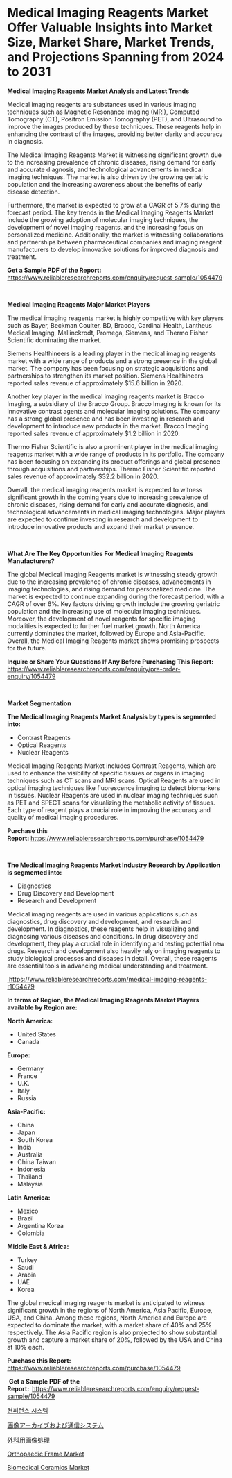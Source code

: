 <p><h1>Medical Imaging Reagents Market Offer Valuable Insights into Market Size, Market Share, Market Trends, and Projections Spanning from 2024 to 2031</h1></p><p><strong>Medical Imaging Reagents Market Analysis and Latest Trends</strong></p>
<p><p>Medical imaging reagents are substances used in various imaging techniques such as Magnetic Resonance Imaging (MRI), Computed Tomography (CT), Positron Emission Tomography (PET), and Ultrasound to improve the images produced by these techniques. These reagents help in enhancing the contrast of the images, providing better clarity and accuracy in diagnosis.</p><p>The Medical Imaging Reagents Market is witnessing significant growth due to the increasing prevalence of chronic diseases, rising demand for early and accurate diagnosis, and technological advancements in medical imaging techniques. The market is also driven by the growing geriatric population and the increasing awareness about the benefits of early disease detection.</p><p>Furthermore, the market is expected to grow at a CAGR of 5.7% during the forecast period. The key trends in the Medical Imaging Reagents Market include the growing adoption of molecular imaging techniques, the development of novel imaging reagents, and the increasing focus on personalized medicine. Additionally, the market is witnessing collaborations and partnerships between pharmaceutical companies and imaging reagent manufacturers to develop innovative solutions for improved diagnosis and treatment.</p></p>
<p><strong>Get a Sample PDF of the Report:&nbsp;</strong> <a href="https://www.reliableresearchreports.com/enquiry/request-sample/1054479">https://www.reliableresearchreports.com/enquiry/request-sample/1054479</a></p>
<p>&nbsp;</p>
<p><strong>Medical Imaging Reagents Major Market Players</strong></p>
<p><p>The medical imaging reagents market is highly competitive with key players such as Bayer, Beckman Coulter, BD, Bracco, Cardinal Health, Lantheus Medical Imaging, Mallinckrodt, Promega, Siemens, and Thermo Fisher Scientific dominating the market.</p><p>Siemens Healthineers is a leading player in the medical imaging reagents market with a wide range of products and a strong presence in the global market. The company has been focusing on strategic acquisitions and partnerships to strengthen its market position. Siemens Healthineers reported sales revenue of approximately $15.6 billion in 2020.</p><p>Another key player in the medical imaging reagents market is Bracco Imaging, a subsidiary of the Bracco Group. Bracco Imaging is known for its innovative contrast agents and molecular imaging solutions. The company has a strong global presence and has been investing in research and development to introduce new products in the market. Bracco Imaging reported sales revenue of approximately $1.2 billion in 2020.</p><p>Thermo Fisher Scientific is also a prominent player in the medical imaging reagents market with a wide range of products in its portfolio. The company has been focusing on expanding its product offerings and global presence through acquisitions and partnerships. Thermo Fisher Scientific reported sales revenue of approximately $32.2 billion in 2020.</p><p>Overall, the medical imaging reagents market is expected to witness significant growth in the coming years due to increasing prevalence of chronic diseases, rising demand for early and accurate diagnosis, and technological advancements in medical imaging technologies. Major players are expected to continue investing in research and development to introduce innovative products and expand their market presence.</p></p>
<p>&nbsp;</p>
<p><strong>What Are The Key Opportunities For Medical Imaging Reagents Manufacturers?</strong></p>
<p><p>The global Medical Imaging Reagents market is witnessing steady growth due to the increasing prevalence of chronic diseases, advancements in imaging technologies, and rising demand for personalized medicine. The market is expected to continue expanding during the forecast period, with a CAGR of over 6%. Key factors driving growth include the growing geriatric population and the increasing use of molecular imaging techniques. Moreover, the development of novel reagents for specific imaging modalities is expected to further fuel market growth. North America currently dominates the market, followed by Europe and Asia-Pacific. Overall, the Medical Imaging Reagents market shows promising prospects for the future.</p></p>
<p><strong>Inquire or Share Your Questions If Any Before Purchasing This Report:</strong> <a href="https://www.reliableresearchreports.com/enquiry/pre-order-enquiry/1054479">https://www.reliableresearchreports.com/enquiry/pre-order-enquiry/1054479</a></p>
<p>&nbsp;</p>
<p><strong>Market Segmentation</strong></p>
<p><strong>The Medical Imaging Reagents Market Analysis by types is segmented into:</strong></p>
<p><ul><li>Contrast Reagents</li><li>Optical Reagents</li><li>Nuclear Reagents</li></ul></p>
<p><p>Medical Imaging Reagents Market includes Contrast Reagents, which are used to enhance the visibility of specific tissues or organs in imaging techniques such as CT scans and MRI scans. Optical Reagents are used in optical imaging techniques like fluorescence imaging to detect biomarkers in tissues. Nuclear Reagents are used in nuclear imaging techniques such as PET and SPECT scans for visualizing the metabolic activity of tissues. Each type of reagent plays a crucial role in improving the accuracy and quality of medical imaging procedures.</p></p>
<p><strong>Purchase this Report:&nbsp;</strong><a href="https://www.reliableresearchreports.com/purchase/1054479">https://www.reliableresearchreports.com/purchase/1054479</a></p>
<p>&nbsp;</p>
<p><strong>The Medical Imaging Reagents Market Industry Research by Application is segmented into:</strong></p>
<p><ul><li>Diagnostics</li><li>Drug Discovery and Development</li><li>Research and Development</li></ul></p>
<p><p>Medical imaging reagents are used in various applications such as diagnostics, drug discovery and development, and research and development. In diagnostics, these reagents help in visualizing and diagnosing various diseases and conditions. In drug discovery and development, they play a crucial role in identifying and testing potential new drugs. Research and development also heavily rely on imaging reagents to study biological processes and diseases in detail. Overall, these reagents are essential tools in advancing medical understanding and treatment.</p></p>
<p><a href="https://www.reliableresearchreports.com/medical-imaging-reagents-r1054479">&nbsp;https://www.reliableresearchreports.com/medical-imaging-reagents-r1054479</a></p>
<p><strong>In terms of Region, the Medical Imaging Reagents Market Players available by Region are:</strong></p>
<p>
    <p> <strong> North America: </strong>
        <ul>
            <li>United States</li>
            <li>Canada</li>
        </ul>
        </p> 
    <p> <strong> Europe: </strong>
        <ul>
            <li>Germany</li>
            <li>France</li>
            <li>U.K.</li>
            <li>Italy</li>
            <li>Russia</li>
        </ul>
        </p> 
    <p> <strong> Asia-Pacific: </strong>
        <ul>
            <li>China</li>
            <li>Japan</li>
            <li>South Korea</li>
            <li>India</li>
            <li>Australia</li>
            <li>China Taiwan</li>
            <li>Indonesia</li>
            <li>Thailand</li>
            <li>Malaysia</li>
        </ul>
        </p> 
    <p> <strong> Latin America: </strong>
        <ul>
            <li>Mexico</li>
            <li>Brazil</li>
            <li>Argentina Korea</li>
            <li>Colombia</li>
        </ul>
        </p> 
    <p> <strong> Middle East & Africa: </strong>
        <ul>
            <li>Turkey</li>
            <li>Saudi</li>
            <li>Arabia</li>
            <li>UAE</li>
            <li>Korea</li>
        </ul>
    </p>
    </p>
<p><p>The global medical imaging reagents market is anticipated to witness significant growth in the regions of North America, Asia Pacific, Europe, USA, and China. Among these regions, North America and Europe are expected to dominate the market, with a market share of 40% and 25% respectively. The Asia Pacific region is also projected to show substantial growth and capture a market share of 20%, followed by the USA and China at 10% each.</p></p>
<p><strong>Purchase this Report: </strong><a href="https://www.reliableresearchreports.com/purchase/1054479">https://www.reliableresearchreports.com/purchase/1054479</a></p>
<p>&nbsp;<strong>Get a Sample PDF of the Report:&nbsp;&nbsp;</strong><a href="https://www.reliableresearchreports.com/enquiry/request-sample/1054479">https://www.reliableresearchreports.com/enquiry/request-sample/1054479</a></p>
<p><strong></strong></p>
<p><p><a href="https://github.com/Hubertstyenger6685/Market-Research-Report-List-1/blob/main/250143643525.md">컨퍼런스 시스템</a></p><p><a href="https://github.com/CloydAbbott2023/Market-Research-Report-List-1/blob/main/975984948896.md">画像アーカイブおよび通信システム</a></p><p><a href="https://github.com/Fatimaklein1/Market-Research-Report-List-1/blob/main/939826448897.md">外科用画像処理</a></p><p><a href="https://github.com/seekum/Market-Research-Report-List-2/blob/main/orthopaedic-frame-market.md">Orthopaedic Frame Market</a></p><p><a href="https://github.com/timeliteaut/Market-Research-Report-List-2/blob/main/biomedical-ceramics-market.md">Biomedical Ceramics Market</a></p></p>